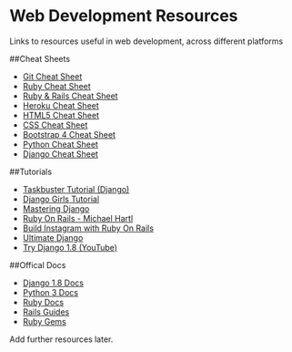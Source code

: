 # Web Development Resources
Links to resources useful in web development, across different platforms

##Cheat Sheets
+ [Git Cheat Sheet](https://www.git-tower.com/blog/git-cheat-sheet/)
+ [Ruby Cheat Sheet](http://www.cheat-sheets.org/saved-copy/RubyCheat.pdf)
+ [Ruby & Rails Cheat Sheet](http://www.pragtob.info/rails-beginner-cheatsheet/)
+ [Heroku Cheat Sheet](http://ruten.ca/2012/02/15/heroku-cheatsheet-useful-heroku-commands-reference/)
+ [HTML5 Cheat Sheet](http://makeawebsitehub.com/the-html-5-mega-cheat-sheet/)
+ [CSS Cheat Sheet](http://lesliefranke.com/files/reference/csscheatsheet.html)
+ [Bootstrap 4 Cheat Sheet](https://hackerthemes.com/bootstrap-cheatsheet/)
+ [Python Cheat Sheet](https://perso.limsi.fr/pointal/_media/python:cours:mementopython3-english.pdf)
+ [Django Cheat Sheet](https://www.mercurytide.co.uk/media/resources/django-cheat-sheet.pdf)

##Tutorials
+ [Taskbuster Tutorial (Django)](http://www.marinamele.com/taskbuster-django-tutorial)
+ [Django Girls Tutorial](http://tutorial.djangogirls.org/en/index.html)
+ [Mastering Django](http://masteringdjango.com/)
+ [Ruby On Rails - Michael Hartl](https://www.railstutorial.org/book)
+ [Build Instagram with Ruby On Rails](https://www.devwalks.com/lets-build-instagram-in-rails-part-1/)
+ [Ultimate Django](https://ultimatedjango.com/learn-django/chapters/)
+ [Try Django 1.8 (YouTube)](https://www.youtube.com/watch?v=KsLHt3D_jsE&list=PLEsfXFp6DpzRcd-q4vR5qAgOZUuz8041S)


##Offical Docs
+ [Django 1.8 Docs](https://docs.djangoproject.com/en/1.8/)
+ [Python 3 Docs](https://docs.python.org/3/)
+ [Ruby Docs](http://ruby-doc.org/)
+ [Rails Guides](http://guides.rubyonrails.org/)
+ [Ruby Gems](https://rubygems.org/)

Add further resources later.

